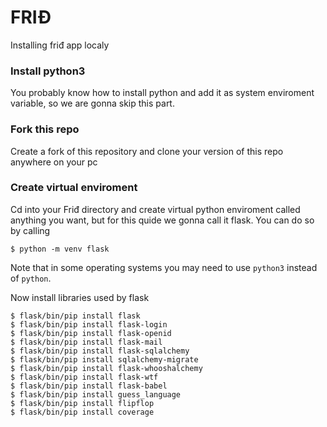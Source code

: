 # FRIĐ

Installing friđ app localy

### Install python3

You probably know how to install python and add it as system enviroment variable, so we are gonna skip this part.

### Fork this repo

Create a fork of this repository and clone your version of this repo anywhere on your pc

### Create virtual enviroment

Cd into your Friđ directory and create virtual python enviroment called anything you want, but for this quide we gonna call it flask.
You can do so by calling

```$ python -m venv flask```

Note that in some operating systems you may need to use `python3` instead of `python`.

Now install libraries used by flask

```
$ flask/bin/pip install flask
$ flask/bin/pip install flask-login
$ flask/bin/pip install flask-openid
$ flask/bin/pip install flask-mail
$ flask/bin/pip install flask-sqlalchemy
$ flask/bin/pip install sqlalchemy-migrate
$ flask/bin/pip install flask-whooshalchemy
$ flask/bin/pip install flask-wtf
$ flask/bin/pip install flask-babel
$ flask/bin/pip install guess_language
$ flask/bin/pip install flipflop
$ flask/bin/pip install coverage
```





